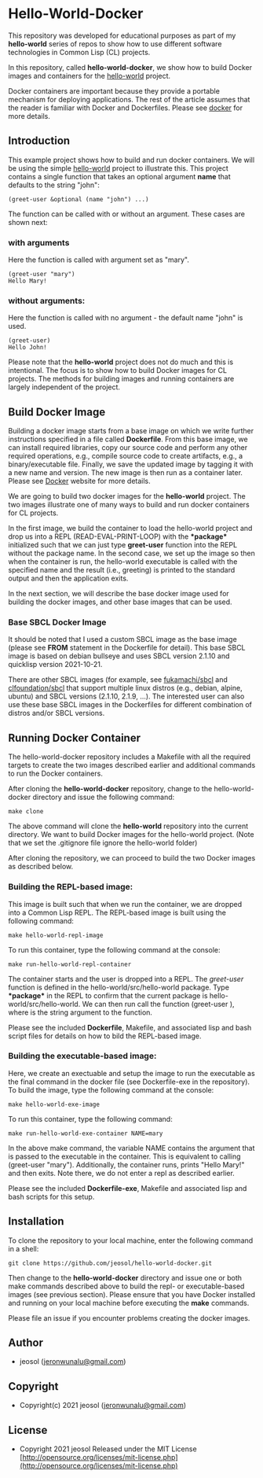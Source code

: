 # Hello-World-Docker
This repository was developed for educational purposes as part of my **hello-world** series of repos to show how to use different software technologies in Common Lisp (CL) projects.

In this repository, called **hello-world-docker**, we show how to build Docker images and containers for the [hello-world](https://github.com/jeosol/hello-world) project.

Docker containers are important because they provide a portable mechanism for deploying applications. The rest of the article assumes that the reader is familiar with Docker and Dockerfiles. Please see [docker](https://docs.docker.com/engine/reference/builder/) for more details.

## Introduction
This example project shows how to build and run docker containers. We will be using the simple [hello-world](https://github.com/jeosol/hello-world) project to illustrate this. This project contains a single function that takes an optional argument **name** that defaults to the string "john":
```
(greet-user &optional (name "john") ...)
```
The function can be called with or without an argument. These cases are shown next:
### with arguments
Here the function is called with argument set as "mary".
```
(greet-user "mary")
Hello Mary!
```
### without arguments:
Here the function is called with no argument - the default name "john" is used.
```
(greet-user)
Hello John!
```

Please note that the **hello-world** project does not do much and this is intentional. The focus is to show how to build Docker images for CL projects. The methods for building images and running containers are largely independent of the project.

## Build Docker Image

Building a docker image starts from a base image on which we write further instructions specified in a file called **Dockerfile**. From this base image, we can install required libraries, copy our source code and perform any other required operations, e.g., compile source code to create artifacts, e.g., a binary/executable file. Finally, we save the updated image by tagging it with a new name and version. The new image is then run as a container later. Please see [Docker](https://docs.docker.com/engine/reference/builder/) website for more details. 

We are going to build two docker images for the **hello-world** project. The two images illustrate one of many ways to build and run docker containers for CL projects.

In the first image, we build the container to load the hello-world project and
drop us into a REPL (READ-EVAL-PRINT-LOOP) with the **\*package\*** initialized such that we can just type
**greet-user** function into the REPL without the package name. In the second case, we set up the image so then when the container is run, the hello-world executable is called with the specified name and the result (i.e., greeting) is printed to the standard output and then the application exits.

In the next section, we will describe the base docker image used for building the docker images, and other base images that can be used.

### Base SBCL Docker Image
It should be noted that I used a custom SBCL image as the base image (please see **FROM** statement in the Dockerfile for detail). This base SBCL image is based on debian bullseye and uses SBCL version 2.1.10 and quicklisp version 2021-10-21.

There are other SBCL images (for example, see [fukamachi/sbcl](https://hub.docker.com/r/fukamachi/sbcl) and [clfoundation/sbcl](https://hub.docker.com/r/clfoundation/sbcl) that support multiple linux distros (e.g., debian, alpine, ubuntu) and SBCL versions (2.1.10, 2.1.9, ...). The interested user can also use these base SBCL images in the Dockerfiles for different combination of distros and/or SBCL versions.

## Running Docker Container
The hello-world-docker repository includes a Makefile with all the required targets to create the two images described earlier and additional commands to run the Docker containers.

After cloning the **hello-world-docker** repository, change to the hello-world-docker directory and issue the following command:
```
make clone
```
The above command will clone the **hello-world** repository into the current directory. We want to build Docker images for the hello-world project. (Note that we set the .gitignore file ignore the hello-world folder)

After cloning the repository, we can proceed to build the two Docker images as described below.

### Building the REPL-based image:
This image is built such that when we run the container, we are dropped into a Common Lisp REPL. The REPL-based image is built using the following command:
```
make hello-world-repl-image
```
To run this container, type the following command at the console:
```
make run-hello-world-repl-container
```
The container starts and the user is dropped into a REPL. The *greet-user* function is defined in the hello-world/src/hello-world package. Type **\*package\*** in the REPL to confirm that the current package is hello-world/src/hello-world. We can then run call the function (greet-user <name>), where <name> is the string argument to the function.

Please see the included **Dockerfile**, Makefile, and associated lisp and bash script files for details on how to bild the REPL-based image.

### Building the executable-based image:
Here, we create an exectuable and setup the image to run the executable as the final command in the docker file (see Dockerfile-exe in the repository). To build the image, type the following command at the console:
```
make hello-world-exe-image
```
To run this container, type the following command:
```
make run-hello-world-exe-container NAME=mary
```
In the above make command, the variable NAME contains the argument that is passed to the executable in the container. This is equivalent to calling (greet-user "mary"). Additionally, the container runs, prints "Hello Mary!" and then exits. Note there, we do not enter a repl as described earlier.

Please see the included **Dockerfile-exe**, Makefile and associated lisp and bash scripts for this setup. 

## Installation
To clone the repository to your local machine, enter the following command in a shell:
```
git clone https://github.com/jeosol/hello-world-docker.git
```
Then change to the **hello-world-docker** directory and issue one or both make commands described above to build the repl- or executable-based images (see previous section). Please ensure that you have Docker installed and running on your local machine before executing the **make** commands.

Please file an issue if you encounter problems creating the docker images.

## Author

* jeosol (jeronwunalu@gmail.com)

## Copyright

* Copyright(c) 2021 jeosol (jeronwunalu@gmail.com)


## License

* Copyright 2021 jeosol Released under the MIT License [http://opensource.org/licenses/mit-license.php](http://opensource.org/licenses/mit-license.php)
